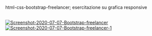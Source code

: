 html-css-bootstrap-freelancer;
esercitazione su grafica responsive 
</br>
</br>


<a href="https://ibb.co/9Wbnqgj"><img src="https://i.ibb.co/L1xSCRf/Screenshot-2020-07-07-Bootstrap-freelancer.png" alt="Screenshot-2020-07-07-Bootstrap-freelancer" border="0"></a>
<a href="https://ibb.co/Db0LGzT"><img src="https://i.ibb.co/LPVvQYH/Screenshot-2020-07-07-Bootstrap-freelancer-1.png" alt="Screenshot-2020-07-07-Bootstrap-freelancer-1" border="0"></a>
